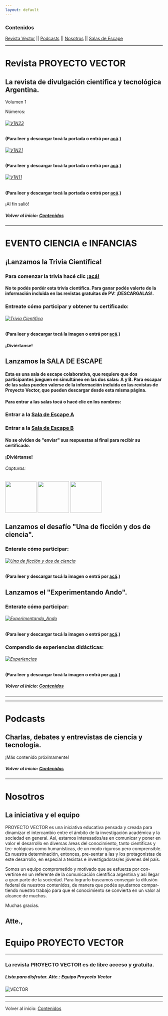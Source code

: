 ```yaml
---
layout: default
---
```

### Contenidos
[Revista Vector](#revista-vector)  ||  [Podcasts](#podcasts)  ||  [Nosotros](#nosotros) ||  [Salas de Escape](#evento-ciencia-e-infancias) 

---

# Revista PROYECTO VECTOR

## La revista de divulgación científica y tecnológica Argentina.

Volumen 1

Números:

###### [![V1N23](assets/img/portadas/V1N3.png)](http://bit.ly/3uwhgiE-PV_N3V1)
#### (Para leer y descargar tocá la portada o entrá por [acá](http://bit.ly/3uwhgiE-PV_N3V1).)

###### [![V1N21](assets/img/portadas/V1N2.png)](https://drive.google.com/file/d/178XMdk2d7tHr6CqSkPTQG8mjRPsw1T8O/view?usp=sharing)
#### (Para leer y descargar tocá la portada o entrá por [acá](https://drive.google.com/file/d/178XMdk2d7tHr6CqSkPTQG8mjRPsw1T8O/view?usp=sharing).)

###### [![V1N11](assets/img/portadas/V1N1.png)](https://bit.ly/3mCT37n-ProyectoVectorN1V1)
#### (Para leer y descargar tocá la portada o entrá por [acá](https://bit.ly/3mCT37n-ProyectoVectorN1V1).)

¡Al fin salió!


##### Volver al inicio: [Contenidos](#contenidos)
---

# EVENTO CIENCIA e INFANCIAS

## ¡Lanzamos la Trivia Científica!

### Para comenzar la trivia hacé clic [¡acá!](https://bit.ly/TriviaCienificaPV)

#### No te podés pordér esta trivia científica. Para ganar podés valerte de la información incluida en las revistas gratuitas de PV: ¡DESCARGALAS!.

### Entreate cómo participar y obtener tu certificado:

###### [![Trivia Científica](assets/img/portadas/Miniatura-Trivia_Científica.png)](https://bit.ly/Trivia_PV)
#### (Para leer y descargar tocá la imagen o entrá por [acá](https://bit.ly/Trivia_PV).)

#### ¡Diviértanse!


## Lanzamos la SALA DE ESCAPE

#### Esta es una sala de escape colaborativa, que requiere que dos participantes jueguen en simultáneo en las dos salas: A y B. Para escapar de las salas pueden valerse de la información incluida en las revistas de Proyecto Vector, que pueden descargar desde esta misma página. 

#### Para entrar a las salas tocá o hacé clic en los nombres:

### Entrar a la [Sala de Escape A](https://bit.ly/Sala-A_PV)
### Entrar a la [Sala de Escape B](https://bit.ly/Sala-B_PV)

#### No se olviden de "enviar" sus respuestas al final para recibir su certificado. 
#### ¡Diviértanse!

###### Capturas:
<img src="assets/img/Capturas/Captura_1.png" height="100"> <img src="assets/img/Capturas/Captura_3.png" height="100"> <img src="assets/img/Capturas/Captura_4.png" height="100">


## Lanzamos el desafío "Una de ficción y dos de ciencia".

### Enterate cómo participar:
###### [![Una de ficción y dos de ciencia](assets/img/portadas/Miniatura_Ficcion.png)](https://bit.ly/una_ficción_dos_ciencia)
#### (Para leer y descargar tocá la imagen o entrá por [acá](https://bit.ly/una_ficción_dos_ciencia).)


## Lanzamos el "Experimentando Ando".

### Enterate cómo participar:
###### [![Experimentando_Ando](assets/img/portadas/Miniatura_Experimentando.png)](https://bit.ly/Experimentando_Ando_PV)
#### (Para leer y descargar tocá la imagen o entrá por [acá](https://bit.ly/Experimentando_Ando_PV).)

### Compendio de experiencias didácticas:
###### [![Experiencias](assets/img/portadas/Mi%C3%B1atura_ejemplos.png)](https://bit.ly/Experiencias_PV)
#### (Para leer y descargar tocá la imagen o entrá por [acá](https://bit.ly/Experiencias_PV).)

##### Volver al inicio: [Contenidos](#contenidos)
---

---

# Podcasts

## Charlas, debates y entrevistas de ciencia y tecnología.

¡Más contenido próximamente!


##### Volver al inicio: [Contenidos](#contenidos)
---
# Nosotros
## La iniciativa y el equipo

PROYECTO VECTOR es una iniciativa educativa pensada y creada para dinamizar el intercambio entre el ámbito de la investigación académica y la sociedad en general. Así, estamos interesados/as en comunicar y poner en valor el desarrollo en diversas áreas del conocimiento, tanto científicas y tec-nológicas como humanísticas, de un modo riguroso pero comprensible. Es nuestra determinación, entonces, pre-sentar a las y los protagonistas de este desarrollo, en especial a tesistas e investigadoras/es jóvenes del país. 

 Somos un equipo comprometido y motivado que se esfuerza por con-vertirse en un referente de la comunicación científica argentina y así llegar a gran parte de la sociedad. Para lograrlo buscamos conseguir la difusión federal de nuestros contenidos, de manera que podés ayudarnos compar-tiendo nuestro trabajo para que el conocimiento se convierta en un valor al alcance de muchos.  

Muchas gracias.


## Atte., 
# Equipo PROYECTO VECTOR


---
### La revista PROYECTO VECTOR es de libre acceso y gratuita.
##### Lista para disfrutar. Atte.: Equipo Proyecto Vector
![VECTOR](thumbnail.png)



---
---
Volver al inicio: [Contenidos](#contenidos)
